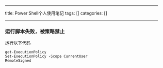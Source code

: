 
--- 
title:  Power Shell个人使用笔记 
tags: []
categories: [] 

---
### 运行脚本失败，被策略禁止

>  
 运行以下代码 


```
get-ExecutionPolicy
Set-ExecutionPolicy -Scope CurrentUser
RemoteSigned

```
